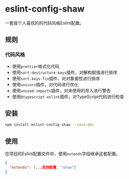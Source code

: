 # eslint-config-shaw

一套我个人喜欢的的代码风格Eslint配置。

## 规则

### 代码风格

- 使用`prettier`格式化代码
- 使用`sort-destructure-keys`插件，对解构赋值进行排序
- 使用`sort-keys-fix`插件，对对象属性进行排序
- 使用`unicorn`插件，对代码进行优化
- 使用`unused-imports`插件，对未使用的导入进行警告
- 使用`@typescript-eslint`插件，对TypeScript代码进行检查

## 安装

```bash
npm install eslint-config-shaw --save-dev
```

## 使用

在项目的Eslint配置文件中，使用`extends`字段继承这套配置。

```json
{
  "extends": [...其他配置, "shaw"]
}
```


